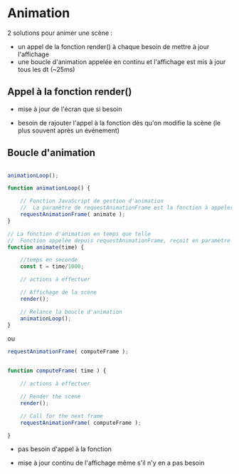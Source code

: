 # Animation

2 solutions pour animer une scène :
* un appel de la fonction render() à chaque besoin de mettre à jour l'affichage
* une boucle d'animation appelée en continu et l'affichage est mis à jour tous les dt (~25ms)

## Appel à la fonction render()
+ mise à jour de l'écran que si besoin
- besoin de rajouter l'appel à la fonction dès qu'on modifie la scène (le plus souvent après un événement)

## Boucle d'animation

```javascript

animationLoop();

function animationLoop() {

    // Fonction JavaScript de gestion d'animation
    //  La paramètre de requestAnimationFrame est la fonction à appeler régulièrement
    requestAnimationFrame( animate );
}

// La fonction d'animation en temps que telle
//  Fonction appelée depuis requestAnimationFrame, reçoit en paramètre le temps écoule (en ms).
function animate(time) {

    //temps en seconde
    const t = time/1000;

    // actions à effectuer

    // Affichage de la scène
    render();

    // Relance la boucle d'animation
    animationLoop();
}
```
ou 

``` javascript 
requestAnimationFrame( computeFrame );


function computeFrame( time ) {

    // actions à effectuer

    // Render the scene
    render();

    // Call for the next frame
    requestAnimationFrame( computeFrame );

}
```

+ pas besoin d'appel à la fonction
- mise à jour continu de l'affichage même s'il n'y en a pas besoin
